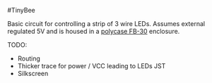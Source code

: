 #TinyBee

Basic circuit for controlling a strip of 3 wire LEDs. Assumes external regulated 5V and is housed in a [polycase FB-30](http://www.polycase.com/fb-301) enclosure.

TODO:

- Routing
- Thicker trace for power / VCC leading to LEDs JST
- Silkscreen
